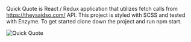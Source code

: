 Quick Quote is React / Redux application that utilizes fetch calls from https://theysaidso.com/ API. This project is styled with SCSS and tested with Enzyme. To get started clone down the project and run npm start. 


![Quick Quote](https://i.imgur.com/rf0O7s9.jpg)
